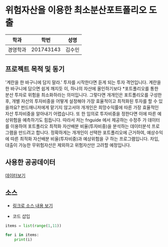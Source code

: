 위험자산을 이용한 최소분산포트폴리오 도출
=============
학과 | 학번 | 성명
---- | ---- | ---- 
경영학과 | 201743143 | 김수민

## 프로젝트 목적 및 동기
'계란을 한 바구니에 담지 말라.' 투자를 시작한다면 듣게 되는 투자 격언입니다. 계란을 한 바구니에 담으면 쉽게 깨지듯
이, 하나의 자산에 올인하기보다 *포트폴리오를 통한 분산 투자로 위험을 최소화하라는 의미입니다. 그렇다면 개개인은
포트폴리오를 구성한 후, 개별 자산의 투자비중을 어떻게 설정해야 가장 효율적이고 최적화된 투자를 할 수 있을까요?
펀드매니저에게 맡기지 않고서야 개개인은 희망수익률에 따른 가장 효율적인 자산 투자비중을 알아내기 어렵습니다. 또
한 임의로 투자비중을 정한다면 이에 따른 예상위험을 예측하기도 힘듭니다. 따라서 저는 fnguide 에서 제공하는 수정주
가 데이터를 이용하여 포트폴리오 최적화 자산배분 비율(투자비중)을 분석하는 데이터분석 프로그램을 만드려고 합니다.
정확하게는 개개인이 선택한 포트폴리오에 근거하여, 예상수익에 따른 최적화 자산배분 비율(투자비중)과 예상위험을 구
하는 프로그램입니다. 차입,대출이 가능한 무위험자산은 제외하고 위험자산만 고려할 예정입니다.

## 사용한 공공데이터 
[데이터보기](https://github.com/cybermin/python2019/blob/master/%EB%B6%80%EC%82%B0%EA%B5%90%ED%86%B5%EA%B3%B5%EC%82%AC_%EB%8F%84%EC%8B%9C%EC%B2%A0%EB%8F%84%EC%97%AD%EC%82%AC%EC%A0%95%EB%B3%B4_20190520.csv)

## 소스
* [링크로 소스 내용 보기](https://github.com/cybermin/python2019/blob/master/tes.py) 

* 코드 삽입
~~~python
items = list(range(1,11))

for i in items:
    print(i)
~~~
